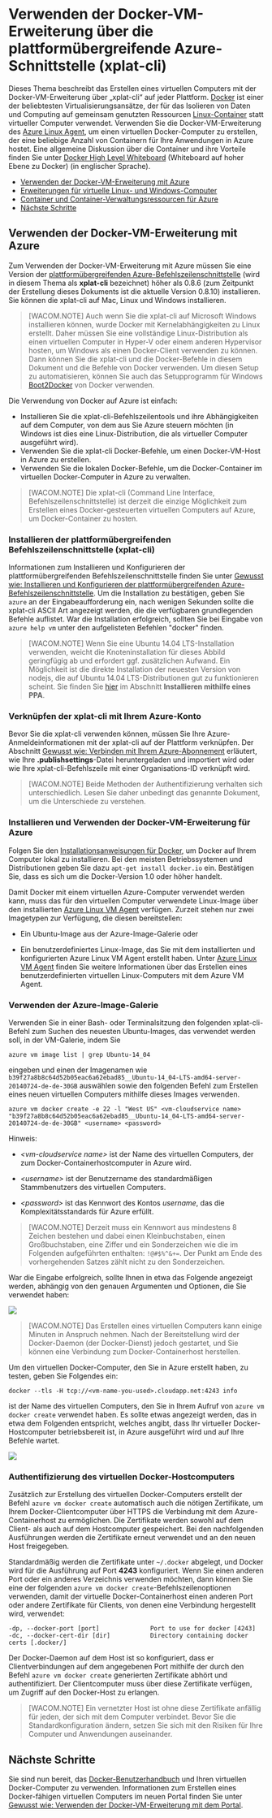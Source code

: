 <properties title="Gewusst wie: Verwenden der Docker-VM-Erweiterung &uuml;ber die plattform&uuml;bergreifende Azure-Oberfl&auml;che (xplat-cli)" pageTitle="Verwenden der Docker-VM-Erweiterung f&uuml;r Linux auf Azure" description="Beschreibt die Docker- und Azure Virtual Machines-Erweiterungen und zeigt die programmgesteuerte Erstellung von virtuellen Computern auf Azure, die Docker hostet, &uuml;ber die Befehlszeile mithilfe der &bdquo;azure-cli&ldquo;-Befehlsschnittstelle." metaKeywords="linux, virtual machines, vm, azure, docker, linux containers,  lxc, virtualization" services="virtual-machines" solutions="dev-test" documentationCenter="virtual-machines" authors="rasquill" videoId="" scriptId="" manager="timlt" />

<tags ms.service="virtual-machines" ms.devlang="multiple" ms.topic="article" ms.tgt_pltfrm="vm-linux" ms.workload="infrastructure-services" ms.date="10/21/2014" ms.author="rasquill" />

# Verwenden der Docker-VM-Erweiterung über die plattformübergreifende Azure-Schnittstelle (xplat-cli)

Dieses Thema beschreibt das Erstellen eines virtuellen Computers mit der Docker-VM-Erweiterung über „xplat-cli“ auf jeder Plattform. [Docker][Docker] ist einer der beliebtesten Virtualisierungsansätze, der für das Isolieren von Daten und Computing auf gemeinsam genutzten Ressourcen [Linux-Container][Linux-Container] statt virtueller Computer verwendet. Verwenden Sie die Docker-VM-Erweiterung des [Azure Linux Agent][Azure Linux Agent], um einen virtuellen Docker-Computer zu erstellen, der eine beliebige Anzahl von Containern für Ihre Anwendungen in Azure hostet. Eine allgemeine Diskussion über die Container und ihre Vorteile finden Sie unter [Docker High Level Whiteboard][Docker High Level Whiteboard] (Whiteboard auf hoher Ebene zu Docker) (in englischer Sprache).

-   [Verwenden der Docker-VM-Erweiterung mit Azure][Verwenden der Docker-VM-Erweiterung mit Azure]
-   [Erweiterungen für virtuelle Linux- und Windows-Computer][Erweiterungen für virtuelle Linux- und Windows-Computer]
-   [Container und Container-Verwaltungsressourcen für Azure][Container und Container-Verwaltungsressourcen für Azure]
-   [Nächste Schritte][Nächste Schritte]

## <span id="How to use the Docker VM Extension with Azure"></span>Verwenden der Docker-VM-Erweiterung mit Azure</a>

Zum Verwenden der Docker-VM-Erweiterung mit Azure müssen Sie eine Version der [plattformübergreifenden Azure-Befehlszeilenschnittstelle][plattformübergreifenden Azure-Befehlszeilenschnittstelle] (wird in diesem Thema als **xplat-cli** bezeichnet) höher als 0.8.6 (zum Zeitpunkt der Erstellung dieses Dokuments ist die aktuelle Version 0.8.10) installieren. Sie können die xplat-cli auf Mac, Linux und Windows installieren.

> [WACOM.NOTE] Auch wenn Sie die xplat-cli auf Microsoft Windows installieren können, wurde Docker mit Kernelabhängigkeiten zu Linux erstellt. Daher müssen Sie eine vollständige Linux-Distribution als einen virtuellen Computer in Hyper-V oder einem anderen Hypervisor hosten, um Windows als einen Docker-Client verwenden zu können. Dann können Sie die xplat-cli und die Docker-Befehle in diesem Dokument und die Befehle von Docker verwenden. Um diesen Setup zu automatisieren, können Sie auch das Setupprogramm für Windows [Boot2Docker][Boot2Docker] von Docker verwenden.

Die Verwendung von Docker auf Azure ist einfach:

-   Installieren Sie die xplat-cli-Befehlszeilentools und ihre Abhängigkeiten auf dem Computer, von dem aus Sie Azure steuern möchten (in Windows ist dies eine Linux-Distribution, die als virtueller Computer ausgeführt wird).
-   Verwenden Sie die xplat-cli Docker-Befehle, um einen Docker-VM-Host in Azure zu erstellen.
-   Verwenden Sie die lokalen Docker-Befehle, um die Docker-Container im virtuellen Docker-Computer in Azure zu verwalten.

> [WACOM.NOTE] Die xplat-cli (Command Line Interface, Befehlszeilenschnittstelle) ist derzeit die einzige Möglichkeit zum Erstellen eines Docker-gesteuerten virtuellen Computers auf Azure, um Docker-Container zu hosten.

### Installieren der plattformübergreifenden Befehlszeilenschnittstelle (xplat-cli)

Informationen zum Installieren und Konfigurieren der plattformübergreifenden Befehlszeilenschnittstelle finden Sie unter [Gewusst wie: Installieren und Konfigurieren der plattformübergreifenden Azure-Befehlszeilenschnittstelle][Gewusst wie: Installieren und Konfigurieren der plattformübergreifenden Azure-Befehlszeilenschnittstelle]. Um die Installation zu bestätigen, geben Sie `azure` an der Eingabeaufforderung ein, nach wenigen Sekunden sollte die xplat-cli ASCII Art angezeigt werden, die die verfügbaren grundlegenden Befehle auflistet. War die Installation erfolgreich, sollten Sie bei Eingabe von `azure help vm` unter den aufgelisteten Befehlen "docker" finden.

> [WACOM.NOTE] Wenn Sie eine Ubuntu 14.04 LTS-Installation verwenden, weicht die Knoteninstallation für dieses Abbild geringfügig ab und erfordert ggf. zusätzlichen Aufwand. Ein Möglichkeit ist die direkte Installation der neuesten Version von nodejs, die auf Ubuntu 14.04 LTS-Distributionen gut zu funktionieren scheint. Sie finden Sie [hier][hier] im Abschnitt **Installieren mithilfe eines PPA**.

### Verknüpfen der xplat-cli mit Ihrem Azure-Konto

Bevor Sie die xplat-cli verwenden können, müssen Sie Ihre Azure-Anmeldeinformationen mit der xplat-cli auf der Plattform verknüpfen. Der Abschnitt [Gewusst wie: Verbinden mit Ihrem Azure-Abonnement][Gewusst wie: Verbinden mit Ihrem Azure-Abonnement] erläutert, wie Ihre **.publishsettings**-Datei heruntergeladen und importiert wird oder wie Ihre xplat-cli-Befehlszeile mit einer Organisations-ID verknüpft wird.

> [WACOM.NOTE] Beide Methoden der Authentifizierung verhalten sich unterschiedlich. Lesen Sie daher unbedingt das genannte Dokument, um die Unterschiede zu verstehen.

### Installieren und Verwenden der Docker-VM-Erweiterung für Azure

Folgen Sie den [Installationsanweisungen für Docker][Installationsanweisungen für Docker], um Docker auf Ihrem Computer lokal zu installieren. Bei den meisten Betriebssystemen und Distributionen geben Sie dazu `apt-get install docker.io` ein. Bestätigen Sie, dass es sich um die Docker-Version 1.0 oder höher handelt.

Damit Docker mit einem virtuellen Azure-Computer verwendet werden kann, muss das für den virtuellen Computer verwendete Linux-Image über den installierten [Azure Linux VM Agent][Azure Linux Agent] verfügen. Zurzeit stehen nur zwei Imagetypen zur Verfügung, die diesen bereitstellen:

-   Ein Ubuntu-Image aus der Azure-Image-Galerie oder

-   Ein benutzerdefiniertes Linux-Image, das Sie mit dem installierten und konfigurierten Azure Linux VM Agent erstellt haben. Unter [Azure Linux VM Agent][Azure Linux Agent] finden Sie weitere Informationen über das Erstellen eines benutzerdefinierten virtuellen Linux-Computers mit dem Azure VM Agent.

### Verwenden der Azure-Image-Galerie

Verwenden Sie in einer Bash- oder Terminalsitzung den folgenden xplat-cli-Befehl zum Suchen des neuesten Ubuntu-Images, das verwendet werden soll, in der VM-Galerie, indem Sie

`azure vm image list | grep Ubuntu-14_04`

eingeben und einen der Imagenamen wie `b39f27a8b8c64d52b05eac6a62ebad85__Ubuntu-14_04-LTS-amd64-server-20140724-de-de-30GB` auswählen sowie den folgenden Befehl zum Erstellen eines neuen virtuellen Computers mithilfe dieses Images verwenden.

    azure vm docker create -e 22 -l "West US" <vm-cloudservice name> "b39f27a8b8c64d52b05eac6a62ebad85__Ubuntu-14_04-LTS-amd64-server-20140724-de-de-30GB" <username> <password>

Hinweis:

-   *\<vm-cloudservice name\>* ist der Name des virtuellen Computers, der zum Docker-Containerhostcomputer in Azure wird.

-   *\<username\>* ist der Benutzername des standardmäßigen Stammbenutzers des virtuellen Computers.

-   *\<password\>* ist das Kennwort des Kontos *username*, das die Komplexitätsstandards für Azure erfüllt.

> [WACOM.NOTE] Derzeit muss ein Kennwort aus mindestens 8 Zeichen bestehen und dabei einen Kleinbuchstaben, einen Großbuchstaben, eine Ziffer und ein Sonderzeichen wie die im Folgenden aufgeführten enthalten: `!@#$%^&+=`. Der Punkt am Ende des vorhergehenden Satzes zählt nicht zu den Sonderzeichen.

War die Eingabe erfolgreich, sollte Ihnen in etwa das Folgende angezeigt werden, abhängig von den genauen Argumenten und Optionen, die Sie verwendet haben:

![][0]

> [WACOM.NOTE] Das Erstellen eines virtuellen Computers kann einige Minuten in Anspruch nehmen. Nach der Bereitstellung wird der Docker-Daemon (der Docker-Dienst) jedoch gestartet, und Sie können eine Verbindung zum Docker-Containerhost herstellen.

Um den virtuellen Docker-Computer, den Sie in Azure erstellt haben, zu testen, geben Sie Folgendes ein:

`docker --tls -H tcp://<vm-name-you-used>.cloudapp.net:4243 info`

*<vm-name-you-used>* ist der Name des virtuellen Computers, den Sie in Ihrem Aufruf von `azure vm docker create` verwendet haben. Es sollte etwas angezeigt werden, das in etwa dem Folgenden entspricht, welches angibt, dass Ihr virtueller Docker-Hostcomputer betriebsbereit ist, in Azure ausgeführt wird und auf Ihre Befehle wartet.

![][1]

### Authentifizierung des virtuellen Docker-Hostcomputers

Zusätzlich zur Erstellung des virtuellen Docker-Computers erstellt der Befehl `azure vm docker create` automatisch auch die nötigen Zertifikate, um Ihrem Docker-Clientcomputer über HTTPS die Verbindung mit dem Azure-Containerhost zu ermöglichen. Die Zertifikate werden sowohl auf dem Client- als auch auf dem Hostcomputer gespeichert. Bei den nachfolgenden Ausführungen werden die Zertifikate erneut verwendet und an den neuen Host freigegeben.

Standardmäßig werden die Zertifikate unter `~/.docker` abgelegt, und Docker wird für die Ausführung auf Port **4243** konfiguriert. Wenn Sie einen anderen Port oder ein anderes Verzeichnis verwenden möchten, dann können Sie eine der folgenden `azure vm docker create`-Befehlszeilenoptionen verwenden, damit der virtuelle Docker-Containerhost einen anderen Port oder andere Zertifikate für Clients, von denen eine Verbindung hergestellt wird, verwendet:

    -dp, --docker-port [port]              Port to use for docker [4243]
    -dc, --docker-cert-dir [dir]           Directory containing docker certs [.docker/]

Der Docker-Daemon auf dem Host ist so konfiguriert, dass er Clientverbindungen auf dem angegebenen Port mithilfe der durch den Befehl `azure vm docker create` generierten Zertifikate abhört und authentifiziert. Der Clientcomputer muss über diese Zertifikate verfügen, um Zugriff auf den Docker-Host zu erlangen.

> [WACOM.NOTE] Ein vernetzter Host ist ohne diese Zertifikate anfällig für jeden, der sich mit dem Computer verbindet. Bevor Sie die Standardkonfiguration ändern, setzen Sie sich mit den Risiken für Ihre Computer und Anwendungen auseinander.

<!--Every topic should have next steps and links to the next logical set of content to keep the customer engaged-->

## Nächste Schritte

Sie sind nun bereit, das [Docker-Benutzerhandbuch][Docker-Benutzerhandbuch] und Ihren virtuellen Docker-Computer zu verwenden. Informationen zum Erstellen eines Docker-fähigen virtuellen Computers im neuen Portal finden Sie unter [Gewusst wie: Verwenden der Docker-VM-Erweiterung mit dem Portal][Gewusst wie: Verwenden der Docker-VM-Erweiterung mit dem Portal].

<!--Anchors--> <!--Image references--> <!--Link references-->

  [Docker]: https://www.docker.com/
  [Linux-Container]: http://en.wikipedia.org/wiki/LXC
  [Azure Linux Agent]: http://azure.microsoft.com/de-de/documentation/articles/virtual-machines-linux-agent-user-guide/
  [Docker High Level Whiteboard]: http://channel9.msdn.com/Blogs/Regular-IT-Guy/Docker-High-Level-Whiteboard
  [Verwenden der Docker-VM-Erweiterung mit Azure]: #How-to-use-the-Docker-VM-Extension-with-Azure
  [Erweiterungen für virtuelle Linux- und Windows-Computer]: #Virtual-Machine-Extensions-For-Linux-and-Windows
  [Container und Container-Verwaltungsressourcen für Azure]: #Container-and-Container-Management-Resources-for-Azure
  [Nächste Schritte]: #next-steps
  [plattformübergreifenden Azure-Befehlszeilenschnittstelle]: https://github.com/Azure/azure-sdk-tools-xplat
  [Boot2Docker]: https://docs.docker.com/installation/windows/
  [Gewusst wie: Installieren und Konfigurieren der plattformübergreifenden Azure-Befehlszeilenschnittstelle]: http://azure.microsoft.com/de-de/documentation/articles/xplat-cli/#install
  [hier]: https://www.digitalocean.com/community/tutorials/how-to-install-node-js-on-an-ubuntu-14-04-server
  [Gewusst wie: Verbinden mit Ihrem Azure-Abonnement]: http://azure.microsoft.com/de-de/documentation/articles/xplat-cli/#configure
  [Installationsanweisungen für Docker]: https://docs.docker.com/installation/#installation
  [0]: ./media/virtual-machines-docker/dockercreateresults.png
  [1]: ./media/virtual-machines-docker/connectingtodockerhost.png
  [Docker-Benutzerhandbuch]: https://docs.docker.com/userguide/
  [Gewusst wie: Verwenden der Docker-VM-Erweiterung mit dem Portal]: http://azure.microsoft.com/de-de/documentation/articles/virtual-machines-docker-with-portal/
